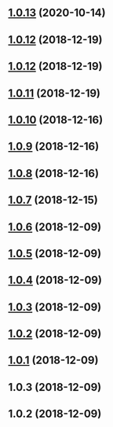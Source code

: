 ## [1.0.13](https://github.com/tomieric/vuepress-theme-track/compare/v1.0.12...v1.0.13) (2020-10-14)



## [1.0.12](https://github.com/tomieric/vuepress-theme-track/compare/v1.0.11...v1.0.12) (2018-12-19)



## [1.0.12](https://github.com/tomieric/vuepress-theme-track/compare/v1.0.11...v1.0.12) (2018-12-19)



## [1.0.11](https://github.com/tomieric/vuepress-theme-track/compare/v1.0.10...v1.0.11) (2018-12-19)



## [1.0.10](https://github.com/tomieric/vuepress-theme-track/compare/v1.0.9...v1.0.10) (2018-12-16)



## [1.0.9](https://github.com/tomieric/vuepress-theme-track/compare/v1.0.8...v1.0.9) (2018-12-16)



## [1.0.8](https://github.com/tomieric/vuepress-theme-track/compare/v1.0.7...v1.0.8) (2018-12-16)



## [1.0.7](https://github.com/tomieric/vuepress-theme-track/compare/v1.0.6...v1.0.7) (2018-12-15)



## [1.0.6](https://github.com/tomieric/vuepress-theme-track/compare/v1.0.5...v1.0.6) (2018-12-09)



## [1.0.5](https://github.com/tomieric/vuepress-theme-track/compare/v1.0.4...v1.0.5) (2018-12-09)



## [1.0.4](https://github.com/tomieric/vuepress-theme-track/compare/v1.0.3...v1.0.4) (2018-12-09)



## [1.0.3](https://github.com/tomieric/vuepress-theme-track/compare/v1.0.2...v1.0.3) (2018-12-09)



## [1.0.2](https://github.com/tomieric/vuepress-theme-track/compare/v1.0.1...v1.0.2) (2018-12-09)



## [1.0.1](https://github.com/tomieric/vuepress-theme-track/compare/v1.0.0...v1.0.1) (2018-12-09)



## 1.0.3 (2018-12-09)



## 1.0.2 (2018-12-09)



